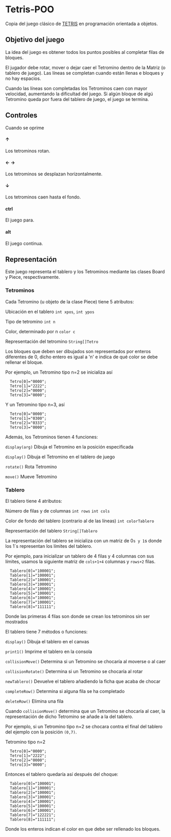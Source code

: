   # Tetris-POO

  Copia del juego clásico de [TETRIS](https://tetris.com/play-tetris)
  en programación orientada a objetos.

  ## Objetivo del juego

  La idea del juego es obtener todos los puntos posibles al completar filas de bloques.

  El jugador debe rotar, mover o dejar caer el Tetromino dentro de la Matriz (o tablero de juego).
  Las líneas se completan cuando están llenas e bloques y no hay espacios.

  Cuando las líneas son completadas los Tetrominos caen con mayor velocidad, aumentando la dificultad del juego.
  Si algún bloque de algú Tetromino queda por fuera del tablero de juego, el juego se termina.

  ## Controles

  Cuando se oprime

  #### &uarr;
  Los tetrominos rotan.

  #### &larr; &rarr;
  Los tetrominos se desplazan horizontalmente.

  #### &darr;
  Los tetrominos caen hasta el fondo.

  #### ctrl
  El juego para.

  #### alt
  El juego continua.

  ## Representación
  Este juego representa el tablero y los Tetrominos mediante las clases Board y Piece, respectivamente.

  ### Tetrominos
  Cada Tetromino (u objeto de la clase Piece) tiene 5 atributos:

  Ubicación en el tablero `int xpos`, `int ypos`

  Tipo de tetromino `int n`

  Color, determinado por n `color c`

  Representación del tetromino `String[]Tetro`

  Los bloques que deben ser dibujados son representados por enteros diferentes de 0,
  dicho entero es igual a 'n' e indica de qué color se debe rellenar el bloque.

  Por ejemplo, un Tetromino tipo n=2 se inicializa así
  ```
    Tetro[0]="0000";
    Tetro[1]="2222";
    Tetro[2]="0000";
    Tetro[3]="0000";
  ```
  Y un Tetromino tipo n=3, así
  ```
    Tetro[0]="0000";
    Tetro[1]="0300";
    Tetro[2]="0333";
    Tetro[3]="0000";
  ```

  Además, los Tetrominos tienen 4 funciones:

  `display(arg)` Dibuja el Tetromino en la posición especificada

  `display()` Dibuja el Tetromino en el tablero de juego

  `rotate()`   Rota Tetromino

  `move()`    Mueve Tetromino

### Tablero
  El tablero tiene 4 atributos:

  Número de filas y de columnas `int rows` `int cols`

  Color de fondo del tablero (contrario al de las líneas) `int colorTablero`

  Representación del tablero `String[]Tablero`

  La representación del tablero se inicializa con un matriz de 0`s y 1`s donde los 1`s representan los límites del tablero.

  Por ejemplo, para inicializar un tablero de 4 filas y 4 columnas con sus límites,
  usamos la siguiente matriz de `cols+1+4` columnas y `rows+2` filas.
  ```
    Tablero[0]="100001";
    Tablero[1]="100001";
    Tablero[2]="100001";
    Tablero[3]="100001";
    Tablero[4]="100001";
    Tablero[5]="100001";
    Tablero[6]="100001";
    Tablero[7]="100001";
    Tablero[8]="111111";
  ```
  Donde las primeras 4 filas son donde se crean los tetrominos sin ser mostrados

  El tablero tiene 7 métodos o funciones:

  `display()` Dibuja el tablero en el canvas

  `print1()` Imprime el tablero en la consola

  `collisionMove()` Determina si un Tetromino se chocaría al moverse o al caer

  `collisionRotate()` Determina si un Tetromino se chocaría al rotar

  `newTablero()` Devuelve el tablero añadiendo la ficha que acaba de chocar

  `completeRow()` Determina si alguna fila se ha completado

  `deleteRow()` Elimina una fila

  Cuando `collisionMove()` determina que un Tetromino se chocaría al caer,
  la representación de dicho Tetromino se añade a la del tablero.

  Por ejemplo, si un Tetromino tipo n=2 se chocara contra el final del tablero del ejemplo con la posición `(0,7)`.

  Tetromino tipo n=2
  ```
    Tetro[0]="0000";
    Tetro[1]="2222";
    Tetro[2]="0000";
    Tetro[3]="0000";
  ```

  Entonces el tablero quedaría así después del choque:
  ```
    Tablero[0]="100001";
    Tablero[1]="100001";
    Tablero[2]="100001";
    Tablero[3]="100001";
    Tablero[4]="100001";
    Tablero[5]="100001";
    Tablero[6]="100001";
    Tablero[7]="122221";
    Tablero[8]="111111";
  ```
  Donde los enteros indican el color en que debe ser rellenado los bloques.
